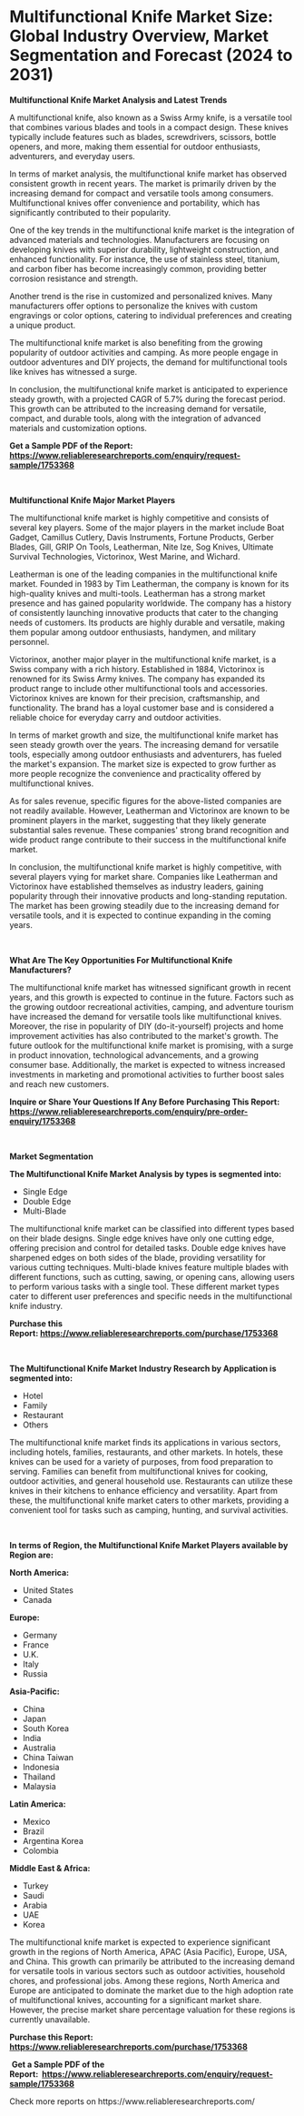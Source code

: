 <p><h1>Multifunctional Knife Market Size: Global Industry Overview, Market Segmentation and Forecast (2024 to 2031)</h1></p><p><strong>Multifunctional Knife Market Analysis and Latest Trends</strong></p>
<p><p>A multifunctional knife, also known as a Swiss Army knife, is a versatile tool that combines various blades and tools in a compact design. These knives typically include features such as blades, screwdrivers, scissors, bottle openers, and more, making them essential for outdoor enthusiasts, adventurers, and everyday users.</p><p>In terms of market analysis, the multifunctional knife market has observed consistent growth in recent years. The market is primarily driven by the increasing demand for compact and versatile tools among consumers. Multifunctional knives offer convenience and portability, which has significantly contributed to their popularity.</p><p>One of the key trends in the multifunctional knife market is the integration of advanced materials and technologies. Manufacturers are focusing on developing knives with superior durability, lightweight construction, and enhanced functionality. For instance, the use of stainless steel, titanium, and carbon fiber has become increasingly common, providing better corrosion resistance and strength.</p><p>Another trend is the rise in customized and personalized knives. Many manufacturers offer options to personalize the knives with custom engravings or color options, catering to individual preferences and creating a unique product.</p><p>The multifunctional knife market is also benefiting from the growing popularity of outdoor activities and camping. As more people engage in outdoor adventures and DIY projects, the demand for multifunctional tools like knives has witnessed a surge.</p><p>In conclusion, the multifunctional knife market is anticipated to experience steady growth, with a projected CAGR of 5.7% during the forecast period. This growth can be attributed to the increasing demand for versatile, compact, and durable tools, along with the integration of advanced materials and customization options.</p></p>
<p><strong>Get a Sample PDF of the Report:&nbsp; <a href="https://www.reliableresearchreports.com/enquiry/request-sample/1753368">https://www.reliableresearchreports.com/enquiry/request-sample/1753368</a></strong></p>
<p>&nbsp;</p>
<p><strong>Multifunctional Knife Major Market Players</strong></p>
<p><p>The multifunctional knife market is highly competitive and consists of several key players. Some of the major players in the market include Boat Gadget, Camillus Cutlery, Davis Instruments, Fortune Products, Gerber Blades, Gill, GRIP On Tools, Leatherman, Nite Ize, Sog Knives, Ultimate Survival Technologies, Victorinox, West Marine, and Wichard.</p><p>Leatherman is one of the leading companies in the multifunctional knife market. Founded in 1983 by Tim Leatherman, the company is known for its high-quality knives and multi-tools. Leatherman has a strong market presence and has gained popularity worldwide. The company has a history of consistently launching innovative products that cater to the changing needs of customers. Its products are highly durable and versatile, making them popular among outdoor enthusiasts, handymen, and military personnel.</p><p>Victorinox, another major player in the multifunctional knife market, is a Swiss company with a rich history. Established in 1884, Victorinox is renowned for its Swiss Army knives. The company has expanded its product range to include other multifunctional tools and accessories. Victorinox knives are known for their precision, craftsmanship, and functionality. The brand has a loyal customer base and is considered a reliable choice for everyday carry and outdoor activities.</p><p>In terms of market growth and size, the multifunctional knife market has seen steady growth over the years. The increasing demand for versatile tools, especially among outdoor enthusiasts and adventurers, has fueled the market's expansion. The market size is expected to grow further as more people recognize the convenience and practicality offered by multifunctional knives.</p><p>As for sales revenue, specific figures for the above-listed companies are not readily available. However, Leatherman and Victorinox are known to be prominent players in the market, suggesting that they likely generate substantial sales revenue. These companies' strong brand recognition and wide product range contribute to their success in the multifunctional knife market.</p><p>In conclusion, the multifunctional knife market is highly competitive, with several players vying for market share. Companies like Leatherman and Victorinox have established themselves as industry leaders, gaining popularity through their innovative products and long-standing reputation. The market has been growing steadily due to the increasing demand for versatile tools, and it is expected to continue expanding in the coming years.</p></p>
<p>&nbsp;</p>
<p><strong>What Are The Key Opportunities For Multifunctional Knife Manufacturers?</strong></p>
<p><p>The multifunctional knife market has witnessed significant growth in recent years, and this growth is expected to continue in the future. Factors such as the growing outdoor recreational activities, camping, and adventure tourism have increased the demand for versatile tools like multifunctional knives. Moreover, the rise in popularity of DIY (do-it-yourself) projects and home improvement activities has also contributed to the market's growth. The future outlook for the multifunctional knife market is promising, with a surge in product innovation, technological advancements, and a growing consumer base. Additionally, the market is expected to witness increased investments in marketing and promotional activities to further boost sales and reach new customers.</p></p>
<p><strong>Inquire or Share Your Questions If Any Before Purchasing This Report: <a href="https://www.reliableresearchreports.com/enquiry/pre-order-enquiry/1753368">https://www.reliableresearchreports.com/enquiry/pre-order-enquiry/1753368</a></strong></p>
<p>&nbsp;</p>
<p><strong>Market Segmentation</strong></p>
<p><strong>The Multifunctional Knife Market Analysis by types is segmented into:</strong></p>
<p><ul><li>Single Edge</li><li>Double Edge</li><li>Multi-Blade</li></ul></p>
<p><p>The multifunctional knife market can be classified into different types based on their blade designs. Single edge knives have only one cutting edge, offering precision and control for detailed tasks. Double edge knives have sharpened edges on both sides of the blade, providing versatility for various cutting techniques. Multi-blade knives feature multiple blades with different functions, such as cutting, sawing, or opening cans, allowing users to perform various tasks with a single tool. These different market types cater to different user preferences and specific needs in the multifunctional knife industry.</p></p>
<p><strong>Purchase this Report:&nbsp;<a href="https://www.reliableresearchreports.com/purchase/1753368">https://www.reliableresearchreports.com/purchase/1753368</a></strong></p>
<p>&nbsp;</p>
<p><strong>The Multifunctional Knife Market Industry Research by Application is segmented into:</strong></p>
<p><ul><li>Hotel</li><li>Family</li><li>Restaurant</li><li>Others</li></ul></p>
<p><p>The multifunctional knife market finds its applications in various sectors, including hotels, families, restaurants, and other markets. In hotels, these knives can be used for a variety of purposes, from food preparation to serving. Families can benefit from multifunctional knives for cooking, outdoor activities, and general household use. Restaurants can utilize these knives in their kitchens to enhance efficiency and versatility. Apart from these, the multifunctional knife market caters to other markets, providing a convenient tool for tasks such as camping, hunting, and survival activities.</p></p>
<p>&nbsp;</p>
<p><strong>In terms of Region, the Multifunctional Knife Market Players available by Region are:</strong></p>
<p>
    <p> <strong> North America: </strong>
        <ul>
            <li>United States</li>
            <li>Canada</li>
        </ul>
        </p> 
    <p> <strong> Europe: </strong>
        <ul>
            <li>Germany</li>
            <li>France</li>
            <li>U.K.</li>
            <li>Italy</li>
            <li>Russia</li>
        </ul>
        </p> 
    <p> <strong> Asia-Pacific: </strong>
        <ul>
            <li>China</li>
            <li>Japan</li>
            <li>South Korea</li>
            <li>India</li>
            <li>Australia</li>
            <li>China Taiwan</li>
            <li>Indonesia</li>
            <li>Thailand</li>
            <li>Malaysia</li>
        </ul>
        </p> 
    <p> <strong> Latin America: </strong>
        <ul>
            <li>Mexico</li>
            <li>Brazil</li>
            <li>Argentina Korea</li>
            <li>Colombia</li>
        </ul>
        </p> 
    <p> <strong> Middle East & Africa: </strong>
        <ul>
            <li>Turkey</li>
            <li>Saudi</li>
            <li>Arabia</li>
            <li>UAE</li>
            <li>Korea</li>
        </ul>
    </p>
    </p>
<p><p>The multifunctional knife market is expected to experience significant growth in the regions of North America, APAC (Asia Pacific), Europe, USA, and China. This growth can primarily be attributed to the increasing demand for versatile tools in various sectors such as outdoor activities, household chores, and professional jobs. Among these regions, North America and Europe are anticipated to dominate the market due to the high adoption rate of multifunctional knives, accounting for a significant market share. However, the precise market share percentage valuation for these regions is currently unavailable.</p></p>
<p><strong>Purchase this Report: <a href="https://www.reliableresearchreports.com/purchase/1753368">https://www.reliableresearchreports.com/purchase/1753368</a></strong></p>
<p>&nbsp;<strong>Get a Sample PDF of the Report:&nbsp;&nbsp;<a href="https://www.reliableresearchreports.com/enquiry/request-sample/1753368">https://www.reliableresearchreports.com/enquiry/request-sample/1753368</a></strong></p>
<p><strong></strong></p>
<p>Check more reports on https://www.reliableresearchreports.com/</p>